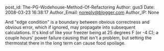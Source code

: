 post_id: The-PG-Wodehouse-Method-Of-Refactoring
Author: gus3
Date: 2008-03-23 16:38:17
Author_Email: noreply@blogger.com
Author_IP: None

And &quot;edge condition&quot; is a boundary between obvious correctness and obvious error, which if ignored, may propagate into subsequent calculations. It&#39;s kind of like your freezer being at 25 degrees F (or -4 C); a couple hours&#39; power failure causing that isn&#39;t a problem, but setting the thermostat there in the long term can cause food spoilage.
